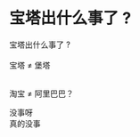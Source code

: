 # 宝塔出什么事了 ?


宝塔出什么事了 ?<br />
<br />
宝塔 ≠ 堡塔<br />
<br />
<img id="aimg_f0p87" onclick="zoom(this, this.src, 0, 0, 0)" class="zoom" src="https://ae01.alicdn.com/kf/Udc445192cc344598a1d2467f1f41cc8fV.jpg" onmouseover="img_onmouseoverfunc(this)" onload="thumbImg(this)" border="0" alt="" />

淘宝 ≠ 阿里巴巴？

没事呀<img src="static/image/smiley/default/lol.gif" smilieid="12" border="0" alt="" /><br />
真的没事
